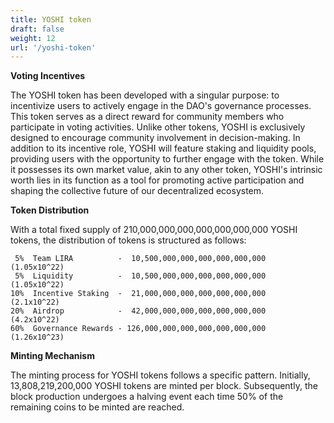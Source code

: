 ```yaml
---
title: YOSHI token
draft: false
weight: 12
url: '/yoshi-token'
---
```


**Voting Incentives**

The YOSHI token has been developed with a singular purpose: to incentivize users to actively engage in the DAO's governance processes. This token serves as a direct reward for community members who participate in voting activities. Unlike other tokens, YOSHI is exclusively designed to encourage community involvement in decision-making. In addition to its incentive role, YOSHI will feature staking and liquidity pools, providing users with the opportunity to further engage with the token. While it possesses its own market value, akin to any other token, YOSHI's intrinsic worth lies in its function as a tool for promoting active participation and shaping the collective future of our decentralized ecosystem.

**Token Distribution**

With a total fixed supply of 210,000,000,000,000,000,000,000 YOSHI
tokens, the distribution of tokens is structured as follows:


     5%  Team LIRA          -  10,500,000,000,000,000,000,000   (1.05x10^22)   
     5%  Liquidity          -  10,500,000,000,000,000,000,000   (1.05x10^22)   
    10%  Incentive Staking  -  21,000,000,000,000,000,000,000    (2.1x10^22)  
    20%  Airdrop            -  42,000,000,000,000,000,000,000    (4.2x10^22)   
    60%  Governance Rewards - 126,000,000,000,000,000,000,000   (1.26x10^23)

**Minting Mechanism**

The minting process for YOSHI tokens follows a
specific pattern. Initially, 13,808,219,200,000 YOSHI tokens are
minted per block. Subsequently, the block production undergoes a
halving event each time 50% of the remaining coins to be minted are
reached.







